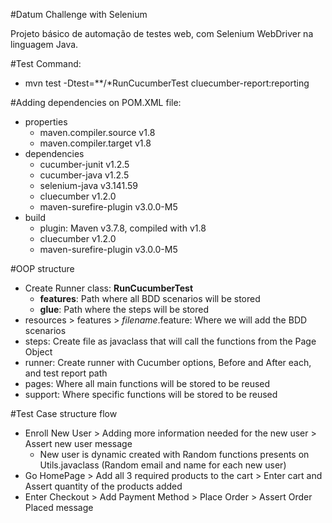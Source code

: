 #Datum Challenge with Selenium

Projeto básico de automação de testes web, com Selenium WebDriver na linguagem Java.

#Test Command:

- mvn test -Dtest=**/*RunCucumberTest cluecumber-report:reporting

#Adding dependencies on POM.XML file:

- properties
  - maven.compiler.source v1.8
  - maven.compiler.target v1.8
- dependencies
  - cucumber-junit v1.2.5
  - cucumber-java v1.2.5
  - selenium-java v3.141.59
  - cluecumber v1.2.0
  - maven-surefire-plugin v3.0.0-M5
- build
  - plugin: Maven v3.7.8, compiled with v1.8
  - cluecumber v1.2.0
  - maven-surefire-plugin v3.0.0-M5

#OOP structure

- Create Runner class: **RunCucumberTest**
  - **features**: Path where all BDD scenarios will be stored
  - **glue**: Path where the steps will be stored
- resources > features > _filename_.feature: Where we will add the BDD scenarios
- steps: Create file as javaclass that will call the functions from the Page Object
- runner: Create runner with Cucumber options, Before and After each, and test report path
- pages: Where all main functions will be stored to be reused
- support: Where specific functions will be stored to be reused

#Test Case structure flow

- Enroll New User > Adding more information needed for the new user > Assert new user message
  - New user is dynamic created with Random functions presents on Utils.javaclass (Random email and name for each new user)
- Go HomePage > Add all 3 required products to the cart > Enter cart and Assert quantity of the products added
- Enter Checkout > Add Payment Method > Place Order > Assert Order Placed message
